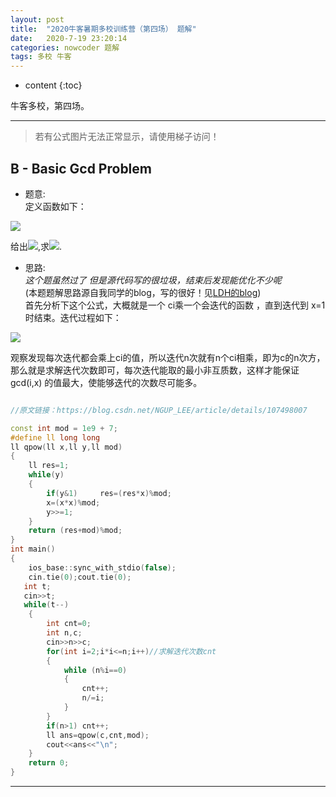 ```yaml
---
layout: post
title:  "2020牛客暑期多校训练营（第四场） 题解"
date:   2020-7-19 23:20:14
categories: nowcoder 题解
tags: 多校 牛客 
---
```


* content
{:toc}

牛客多校，第四场。



---

> 若有公式图片无法正常显示，请使用梯子访问！


## B - Basic Gcd Problem


* 题意:  
定义函数如下：  
<img src="https://www.nowcoder.com/equation?tex=%5Cbegin%7Balign%7D%0Af_c(x)%26%3D%5Cmax_%7Bi%3D1%20%5Cdots%20x-1%7D%20c%20%5Ccdot%20f_c(%5Cgcd(i%2C%20x))%20%26%20x%20%3E%201%5C%5C%0Af_c(x)%26%3D1%20%26%20x%3D1%0A%5Cend%7Balign%7D">  

给出<img src="https://latex.codecogs.com/svg.latex?(n_i,c_i)">,求<img src="https://latex.codecogs.com/svg.latex?f_c_i(n_i)\pmod{10^9+7}">.


* 思路:  
*这个题虽然过了 但是源代码写的很垃圾，结束后发现能优化不少呢*  
(本题题解思路源自我同学的blog，写的很好！见[LDH的blog](https://blog.csdn.net/NGUP_LEE/article/details/107498007))  
首先分析下这个公式，大概就是一个 ci乘一个会迭代的函数 ，直到迭代到 x=1 时结束。迭代过程如下：  
<img src="https://img-blog.csdnimg.cn/20200721203538600.png?x-oss-process=image/watermark,type_ZmFuZ3poZW5naGVpdGk,shadow_10,text_aHR0cHM6Ly9ibG9nLmNzZG4ubmV0L05HVVBfTEVF,size_16,color_FFFFFF,t_70">  

观察发现每次迭代都会乘上ci的值，所以迭代n次就有n个ci相乘，即为c的n次方，那么就是求解迭代次数即可，每次迭代能取的最小非互质数，这样才能保证 gcd(i,x) 的值最大，使能够迭代的次数尽可能多。

```c++

//原文链接：https://blog.csdn.net/NGUP_LEE/article/details/107498007

const int mod = 1e9 + 7;
#define ll long long
ll qpow(ll x,ll y,ll mod)
{
    ll res=1;
    while(y)
    {
        if(y&1)     res=(res*x)%mod;
        x=(x*x)%mod;
        y>>=1;
    }
    return (res+mod)%mod;
}
int main()
{
    ios_base::sync_with_stdio(false);
    cin.tie(0);cout.tie(0);
   int t;
   cin>>t; 
   while(t--)
    {
        int cnt=0;
        int n,c;
        cin>>n>>c;
        for(int i=2;i*i<=n;i++)//求解迭代次数cnt
        {
            while (n%i==0)
            {
                cnt++;
                n/=i;
            } 
        }
        if(n>1) cnt++;
        ll ans=qpow(c,cnt,mod);
        cout<<ans<<"\n"; 
    }
    return 0;  
}

```

---

